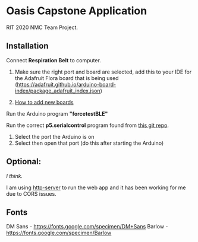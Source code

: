 # Oasis Capstone Application

RIT 2020 NMC Team Project.

## Installation

Connect **Respiration Belt** to computer.

1. Make sure the right port and board are selected, add this to your IDE for the Adafruit Flora board that is being used (https://adafruit.github.io/arduino-board-index/package_adafruit_index.json)

2. [How to add new boards](https://learn.sparkfun.com/pages/CustomBoardsArduino)

Run the Arduino program **"forcetestBLE"**

Run the correct **p5.serialcontrol** program found from [this git repo](https://github.com/p5-serial/p5.serialcontrol/releases/tag/0.1.2).

1. Select the port the Arduino is on
2. Select then open that port (do this after starting the Arduino)

## Optional:

_I think._

I am using [http-server](https://www.npmjs.com/package/http-server) to run the web app and it has been working for me due to CORS issues.

## Fonts

DM Sans - https://fonts.google.com/specimen/DM+Sans
Barlow - https://fonts.google.com/specimen/Barlow

